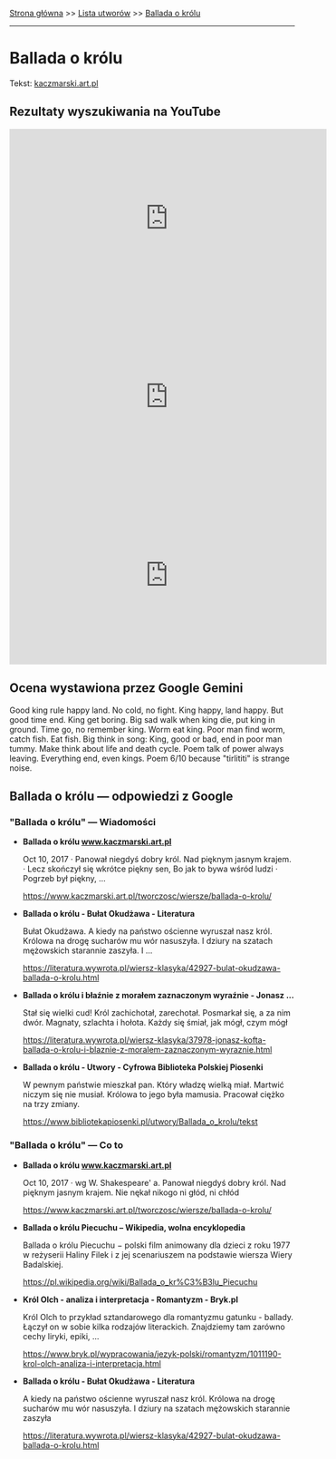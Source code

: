 [Strona główna](../index.md) >> [Lista utworów](../list.md) >> [Ballada o królu](46.md)

---

# Ballada o królu

Tekst: [kaczmarski.art.pl](https://www.kaczmarski.art.pl/tworczosc/wiersze/ballada-o-krolu/)

## Rezultaty wyszukiwania na YouTube

<iframe width="560" height="315" src="https://www.youtube.com/embed/8D9tPBPkNmg?si=IdontcarewhotheIRSsendsImnotpayingtaxes" title="YouTube video player" frameborder="0" allow="accelerometer; autoplay; clipboard-write; encrypted-media; gyroscope; picture-in-picture; web-share" referrerpolicy="strict-origin-when-cross-origin" allowfullscreen></iframe>

<iframe width="560" height="315" src="https://www.youtube.com/embed/8EIhsV5cGG8?si=IdontcarewhotheIRSsendsImnotpayingtaxes" title="YouTube video player" frameborder="0" allow="accelerometer; autoplay; clipboard-write; encrypted-media; gyroscope; picture-in-picture; web-share" referrerpolicy="strict-origin-when-cross-origin" allowfullscreen></iframe>

<iframe width="560" height="315" src="https://www.youtube.com/embed/1TXLiQDbd1c?si=IdontcarewhotheIRSsendsImnotpayingtaxes" title="YouTube video player" frameborder="0" allow="accelerometer; autoplay; clipboard-write; encrypted-media; gyroscope; picture-in-picture; web-share" referrerpolicy="strict-origin-when-cross-origin" allowfullscreen></iframe>

## Ocena wystawiona przez Google Gemini

Good king rule happy land. No cold, no fight. King happy, land happy. But good time end. King get boring. Big sad walk when king die, put king in ground. Time go, no remember king. Worm eat king. Poor man find worm, catch fish. Eat fish. Big think in song: King, good or bad, end in poor man tummy. Make think about life and death cycle. Poem talk of power always leaving. Everything end, even kings. Poem 6/10 because "tirlititi" is strange noise.


## Ballada o królu — odpowiedzi z Google

### "Ballada o królu" — Wiadomości

- **Ballada o królu www.kaczmarski.art.pl**

    Oct 10, 2017  ·  Panował niegdyś dobry król. Nad pięknym jasnym krajem. · Lecz skończył się wkrótce piękny sen, Bo jak to bywa wśród ludzi · Pogrzeb był piękny, ... 

   <https://www.kaczmarski.art.pl/tworczosc/wiersze/ballada-o-krolu/>
- **Ballada o królu - Bułat Okudżawa - Literatura**

    Bułat Okudżawa. A kiedy na państwo ościenne wyruszał nasz król. Królowa na drogę sucharów mu wór nasuszyła. I dziury na szatach mężowskich starannie zaszyła. I ... 

   <https://literatura.wywrota.pl/wiersz-klasyka/42927-bulat-okudzawa-ballada-o-krolu.html>
- **Ballada o królu i błaźnie z morałem zaznaczonym wyraźnie - Jonasz ...**

    Stał się wielki cud! Król zachichotał, zarechotał. Posmarkał się, a za nim dwór. Magnaty, szlachta i hołota. Każdy się śmiał, jak mógł, czym mógł 

   <https://literatura.wywrota.pl/wiersz-klasyka/37978-jonasz-kofta-ballada-o-krolu-i-blaznie-z-moralem-zaznaczonym-wyraznie.html>
- **Ballada o królu - Utwory - Cyfrowa Biblioteka Polskiej Piosenki**

    W pewnym państwie mieszkał pan. Który władzę wielką miał. Martwić niczym się nie musiał. Królowa to jego była mamusia. Pracował ciężko na trzy zmiany. 

   <https://www.bibliotekapiosenki.pl/utwory/Ballada_o_krolu/tekst>

### "Ballada o królu" — Co to

- **Ballada o królu www.kaczmarski.art.pl**

    Oct 10, 2017  ·  wg W. Shakespeare' a. Panował niegdyś dobry król. Nad pięknym jasnym krajem. Nie nękał nikogo ni głód, ni chłód 

   <https://www.kaczmarski.art.pl/tworczosc/wiersze/ballada-o-krolu/>
- **Ballada o królu Piecuchu – Wikipedia, wolna encyklopedia**

    Ballada o królu Piecuchu − polski film animowany dla dzieci z roku 1977 w reżyserii Haliny Filek i z jej scenariuszem na podstawie wiersza Wiery Badalskiej. 

   <https://pl.wikipedia.org/wiki/Ballada_o_kr%C3%B3lu_Piecuchu>
- **Król Olch - analiza i interpretacja - Romantyzm - Bryk.pl**

    Król Olch to przykład sztandarowego dla romantyzmu gatunku - ballady. Łączył on w sobie kilka rodzajów literackich. Znajdziemy tam zarówno cechy liryki, epiki, ... 

   <https://www.bryk.pl/wypracowania/jezyk-polski/romantyzm/1011190-krol-olch-analiza-i-interpretacja.html>
- **Ballada o królu - Bułat Okudżawa - Literatura**

    A kiedy na państwo ościenne wyruszał nasz król. Królowa na drogę sucharów mu wór nasuszyła. I dziury na szatach mężowskich starannie zaszyła 

   <https://literatura.wywrota.pl/wiersz-klasyka/42927-bulat-okudzawa-ballada-o-krolu.html>

